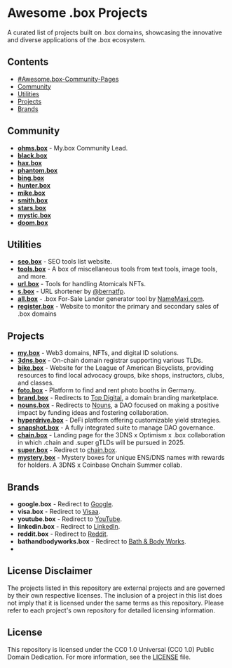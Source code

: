 # Awesome .box Projects

A curated list of projects built on .box domains, showcasing the innovative and diverse applications of the .box ecosystem.

## Contents

- [#Awesome.box-Community-Pages](#awesome.box-community-pages)
- [Community](#community)
- [Utilities](#utilities)
- [Projects](#projects)
- [Brands](#brands)

## Community
- **[ohms.box](ohms.box)** - My.box Community Lead.
- **[black.box](black.box)**
- **[hax.box](hax.box)**
- **[phantom.box](phantom.box)**
- **[bing.box](bing.box)**
- **[hunter.box](hunter.box)**
- **[mike.box](mike.box)**
- **[smith.box](smith.box)**
- **[stars.box](stars.box)**
- **[mystic.box](mystic.box)**
- **[doom.box](doom.box)**

## Utilities

- **[seo.box](seo.box)** - SEO tools list website.
- **[tools.box](tools.box)** - A box of miscellaneous tools from text tools, image tools, and more.
- **[url.box](url.box)** - Tools for handling Atomicals NFTs.
- **[s.box](s.box)** - URL shortener by [@bernatfp](https://www.github.com/bernatfp).
- **[all.box](all.box)** - .box For-Sale Lander generator tool by [NameMaxi.com](NameMaxi.com).
- **[register.box](register.box)** - Website to monitor the primary and secondary sales of .box domains

## Projects

- **[my.box](my.box)** - Web3 domains, NFTs, and digital ID solutions.
- **[3dns.box](3dns.box)** - On-chain domain registrar supporting various TLDs.
- **[bike.box](bike.box)** - Website for the League of American Bicyclists, providing resources to find local advocacy groups, bike shops, instructors, clubs, and classes.
- **[foto.box](foto.box)** - Platform to find and rent photo booths in Germany.
- **[brand.box](brand.box)** - Redirects to [Top Digital](https://top.digital/), a domain branding marketplace.
- **[nouns.box](nouns.wtf)** - Redirects to [Nouns](https://nouns.wtf/), a DAO focused on making a positive impact by funding ideas and fostering collaboration.
- **[hyperdrive.box](hyperdrive.box)** - DeFi platform offering customizable yield strategies.
- **[snapshot.box](snapshot.box)** - A fully integrated suite to manage DAO governance.
- **[chain.box](chain.box)** - Landing page for the 3DNS x Optimism x .box collaboration in which .chain and .super gTLDs will be pursued in 2025.
- **[super.box](super.box)** - Redirect to [chain.box](chain.box).
- **[mystery.box](mystery.box)** - Mystery boxes for unique ENS/DNS names with rewards for holders. A 3DNS x Coinbase Onchain Summer collab.

## Brands

- **google.box** - Redirect to [Google](https://www.google.com/).
- **visa.box** - Redirect to [Visaa](https://usa.visa.com/).
- **youtube.box** - Redirect to [YouTube](https://www.youtube.com/).
- **linkedin.box** - Redirect to [LinkedIn](https://www.linkedin.com/).
- **reddit.box** - Redirect to [Reddit](https://www.reddit.com/).
- **bathandbodyworks.box** - Redirect to [Bath & Body Works](https://www.bathandbodyworks.com/).
- 

## License Disclaimer

The projects listed in this repository are external projects and are governed by their own respective licenses. The inclusion of a project in this list does not imply that it is licensed under the same terms as this repository. Please refer to each project's own repository for detailed licensing information.

## License

This repository is licensed under the CC0 1.0 Universal (CC0 1.0) Public Domain Dedication. For more information, see the [LICENSE](LICENSE) file.
